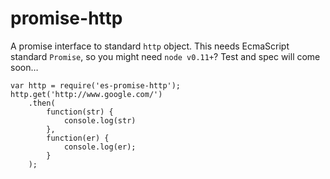 # promise-http

A promise interface to standard `http` object.  This needs EcmaScript standard `Promise`, so you might need `node v0.11+`?  Test and spec will come soon…

```
var http = require('es-promise-http');
http.get('http://www.google.com/')
	.then(
		function(str) {
			console.log(str)
		},
		function(er) {
			console.log(er);
		}
	);
```